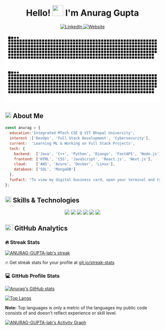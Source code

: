 <div align="center">

  <h1>Hello! <img src="https://media.giphy.com/media/hvRJCLFzcasrR4ia7z/giphy.gif" width="35px" height="35px"> I'm Anurag Gupta</h1>
  
  <a href="https://www.linkedin.com/in/anuraggupta77/">
    <img src="https://img.shields.io/badge/LinkedIn-%230A66C2.svg?style=for-the-badge&logo=linkedin&logoColor=white" alt="LinkedIn">
  </a>
  <a href="https://anurag-gupta-lab.github.io/portfolio/">
    <img src="https://img.shields.io/badge/Website-%23171717.svg?style=for-the-badge&logo=google-chrome&logoColor=white" alt="Website">
  </a>
  
</div>

 
![github contribution grid snake animation](https://raw.githubusercontent.com/platane/platane/output/github-contribution-grid-snake-dark.svg#gh-dark-mode-only)![github contribution grid snake animation](https://raw.githubusercontent.com/platane/platane/output/github-contribution-grid-snake.svg#gh-light-mode-only)
 

<h2 align="left">
  <img src="https://media2.giphy.com/media/QssGEmpkyEOhBCb7e1/giphy.gif?cid=ecf05e47a0n3gi1bfqntqmob8g9aid1oyj2wr3ds3mg700bl&rid=giphy.gif" width="20px" height="20px"> 
  About Me 
</h2>

```js
const anurag = {
  education:'Integrated MTech CSE @ VIT Bhopal University',
  interest :['DevOps', 'Full Stack Development', 'Cybersecurity'],
  current:  'Learning ML & Working on Full Stack Projects',
  tech: {
    backend:  ['Java', 'C++', 'Python', 'Django', 'FastAPI', 'Node.js'],
    frontend: ['HTML', 'CSS', 'JavaScript', 'React.js', 'Next.js'],
    cloud:    ['AWS', 'Azure', 'Docker', 'Linux'],
    database: ['SQL', 'MongoDB']
  },
  funFact: "To view my digital business card, open your terminal and type: 'npx anuraggupta' ✨",
};
```

<h2 align="left">
  <img src="https://media2.giphy.com/media/QssGEmpkyEOhBCb7e1/giphy.gif?cid=ecf05e47a0n3gi1bfqntqmob8g9aid1oyj2wr3ds3mg700bl&rid=giphy.gif" width="20px" height="20px">
  Skills & Technologies
</h2>

<div align="center">
  <img src="https://skillicons.dev/icons?i=java,python,js,html,css" />
  <img src="https://skillicons.dev/icons?i=react,next,threejs,tailwind,nodejs,express" />
  <img src="https://skillicons.dev/icons?i=aws,azure,docker,github,linux" />
  <img src="https://skillicons.dev/icons?i=flask,django,fastapi,postgresql,mysql,mongodb" />
  <img src="https://skillicons.dev/icons?i=tensorflow,pytorch,opencv" />
  <img src="https://skillicons.dev/icons?i=arduino,bash,discordjs,githubactions" />
</div>

<h2 align="left">
  <img src="https://media.giphy.com/media/iY8CRBdQXODJSCERIr/giphy.gif" width="25px" height="20px">
  GitHub Analytics
</h2>

<h3>🔥 Streak Stats</h3>
 
  <p>
    <a href="https://github.com/ANURAG-GUPTA-lab/github-readme-streak-stats">
      <!-- Use https://streak-stats.demolab.com or self-host with your own Vercel app - visit https://git.io/streak-stats for instructions -->
      <img title="🔥 Get streak stats for your profile at git.io/streak-stats" alt="ANURAG-GUPTA-lab's streak" src="https://github-readme-streak-stats-eight.vercel.app/?user=ANURAG-GUPTA-lab&theme=monokai-metallian&hide_border=true&short_numbers=true"/>
    </a>
    <p>🔥 Get streak stats for your profile at <a href="https://git.io/streak-stats">git.io/streak-stats</a></p>
  </p>

 
 <h3>💻 GitHub Profile Stats</h3>
 
[![Anurag's GitHub stats](https://github-readme-stats.vercel.app/api?username=ANURAG-GUPTA-lab)](https://github.com/ANURAG-GUPTA-lab/github-readme-stats)

[![Top Langs](https://github-readme-stats.vercel.app/api/top-langs/?username=ANURAG-GUPTA-lab&layout=compact)](https://github.com/ANURAG-GUPTA-lab/github-readme-stats)


  <b>Note:</b> Top languages is only a metric of the languages my public code consists of and doesn't reflect experience or skill level.
   

  <a href="https://github.com/ANURAG-GUPTA-lab/github-readme-activity-graph"><img alt="ANURAG-GUPTA-lab's Activity Graph" src="https://github-readme-activity-graph.vercel.app/graph/?username=ANURAG-GUPTA-lab&bg_color=1F222E&color=F8D866&line=F85D7F&point=FFFFFF&hide_border=true" /></a>
